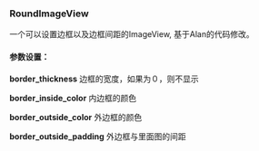 ### RoundImageView
一个可以设置边框以及边框间距的ImageView, 基于Alan的代码修改。

#### 参数设置：

**border_thickness**
边框的宽度，如果为０，则不显示

**border_inside_color**
内边框的颜色

**border_outside_color**
外边框的颜色

**border_outside_padding**
外边框与里面图的间距
